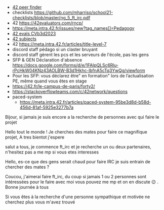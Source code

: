 
* [42 peer finder](https://find-peers.codam.nl/Paris)
* checklists https://github.com/mharriso/school21-checklists/blob/master/ng_5_ft_irc.pdf
* 42 https://42evaluators.com/rncp/
* https://meta.intra.42.fr/issues/new?tag_names[]=Pedagogy
* [42 evals CVb3d2023](https://rphlr.github.io/42-Evals/) 
* [42 subjects](https://github.com/rphlr/42-Subjects)
* 42 https://meta.intra.42.fr/articles/title-level-7
* discord staff pédago si un claster bruyant
* discord staff gèrent les pcs et les serveurs de l'école, pas les gens
* SFP & GEN Déclaration d'absence https://docs.google.com/forms/d/e/1FAIpQLSc6Rlu-rPcHkW04KNz43AOLBW-B3d1Hkhc-lbfnA5cTq3YwQg/viewform
* Pour les SFP: vous déclarez être" en formation" lors de l’actualisation PE, même quand vous êtes en stage
* https://42.fr/le-campus-de-paris/forty2/ 
* https://stackoverflowteams.com/c/42network/questions
* paced-system
  + https://meta.intra.42.fr/articles/paced-system-95be3d8d-b58d-456d-81af-5925e3277b7a

Bijour, si jamais je suis encore a la recherche de personnes avec qui faire le projet    

Hello tout le monde ! Je cherches des mates pour faire ce magnifique projet, A tres bientot j'espere 

salut a tous, je commence ft_irc et je recherche un ou deux partenaires, n'hesitez pas a me mp si vous etes interesses  

Hello, es-ce que des gens serait chaud pour faire IRC je suis entrain de chercher des mates ?  

Coucou, j'aimerai faire ft_irc, du coup si jamais 1 ou 2 personnes sont intéressées pour le faire avec moi vous pouvez me mp et on en discute 😉 . Bonne journée à tous  

Si vous êtes à la recherche d'une personne sympathique et motivée ne cherchez plus vous m'avez trouvé  
